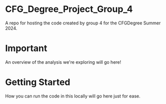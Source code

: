 # CFG_Degree_Project_Group_4
A repo for hosting the code created by group 4 for the CFGDegree Summer 2024.

# Important #
An overview of the analysis we're exploring will go here! 

# Getting Started #
How you can run the code in this locally will go here just for ease. 


